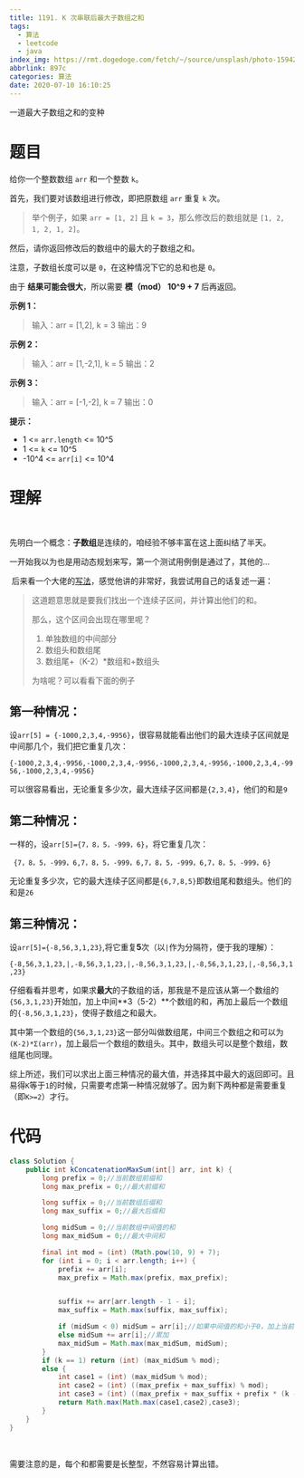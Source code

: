 ```yaml
---
title: 1191. K 次串联后最大子数组之和
tags:
  - 算法
  - leetcode
  - java
index_img: https://rmt.dogedoge.com/fetch/~/source/unsplash/photo-1594293185787-c6705bb6eccf?ixlib=rb-1.2.1&ixid=eyJhcHBfaWQiOjEyMDd9&auto=format&fit=crop&w=1950&q=80
abbrlink: 897c
categories: 算法
date: 2020-07-10 16:10:25
---
```


一道最大子数组之和的变种

<!-- more -->

# 题目

给你一个整数数组 `arr` 和一个整数 `k`。

首先，我们要对该数组进行修改，即把原数组 `arr` 重复 `k` 次。

>  举个例子，如果 `arr = [1, 2]` 且 `k = 3`，那么修改后的数组就是 `[1, 2, 1, 2, 1, 2]`。

然后，请你返回修改后的数组中的最大的子数组之和。

注意，子数组长度可以是 `0`，在这种情况下它的总和也是 `0`。

由于 **结果可能会很大**，所以需要 **模（mod） 10^9 + 7** 后再返回。

**示例 1：**

> 输入：arr = [1,2], k = 3
> 输出：9

**示例 2：**

> 输入：arr = [1,-2,1], k = 5
> 输出：2

**示例 3：**

> 输入：arr = [-1,-2], k = 7
> 输出：0

**提示：**

- 1 <= `arr.length` <= 10^5
- 1 <= `k` <= 10^5
- -10^4 <= `arr[i]` <= 10^4

# 理解

​	

​	先明白一个概念：**子数组**是连续的，咱经验不够丰富在这上面纠结了半天。

​	一开始我以为也是用动态规划来写，第一个测试用例倒是通过了，其他的...

​	后来看一个大佬的[写法](https://leetcode.jp/leetcode-1191-k-concatenation-maximum-sum-%e8%a7%a3%e9%a2%98%e6%80%9d%e8%b7%af%e5%88%86%e6%9e%90/)，感觉他讲的非常好，我尝试用自己的话复述一遍：

>这道题意思就是要我们找出一个连续子区间，并计算出他们的和。
>
>那么，这个区间会出现在哪里呢？
>
>1. 单独数组的中间部分
>2. 数组头和数组尾
>3. 数组尾+（K-2）*数组和+数组头
>
>为啥呢？可以看看下面的例子

## 第一种情况：

设`arr[5] = {-1000,2,3,4,-9956}`，很容易就能看出他们的最大连续子区间就是中间那几个，我们把它重复几次：

`{-1000,2,3,4,-9956,-1000,2,3,4,-9956,-1000,2,3,4,-9956,-1000,2,3,4,-9956,-1000,2,3,4,-9956}`

可以很容易看出，无论重复多少次，最大连续子区间都是`{2,3,4}`，他们的和是`9`

## 第二种情况：

一样的，设`arr[5]={7，8，5，-999，6}`，将它重复几次：

` {7，8，5，-999，6,7，8，5，-999，6,7，8，5，-999，6,7，8，5，-999，6}`

无论重复多少次，它的最大连续子区间都是`{6,7,8,5}`即数组尾和数组头。他们的和是`26`

## 第三种情况：

设`arr[5]={-8,56,3,1,23}`,将它重复**5**次（以`|`作为分隔符，便于我的理解）：

`{-8,56,3,1,23,|,-8,56,3,1,23,|,-8,56,3,1,23,|,-8,56,3,1,23,|,-8,56,3,1,23}`

仔细看看并思考，如果求**最大**的子数组的话，那我是不是应该从第一个数组的`{56,3,1,23}`开始加，加上中间**3（5-2）**个数组的和，再加上最后一个数组的`{-8,56,3,1,23}`，使得子数组之和最大。

其中第一个数组的`{56,3,1,23}`这一部分叫做数组尾，中间三个数组之和可以为`(K-2)*Σ(arr)`，加上最后一个数组的数组头。其中，数组头可以是整个数组，数组尾也同理。

  

  

综上所述，我们可以求出上面三种情况的最大值，并选择其中最大的返回即可。且易得`K`等于`1`的时候，只需要考虑第一种情况就够了。因为剩下两种都是需要重复（即`K>=2`）才行。

# 代码

```java
class Solution {
    public int kConcatenationMaxSum(int[] arr, int k) {
        long prefix = 0;//当前数组前缀和
        long max_prefix = 0;//最大前缀和

        long suffix = 0;//当前数组后缀和
        long max_suffix = 0;//最大后缀和

        long midSum = 0;//当前数组中间值的和
        long max_midSum = 0;//最大中间和

        final int mod = (int) (Math.pow(10, 9) + 7);
        for (int i = 0; i < arr.length; i++) {
            prefix += arr[i];
            max_prefix = Math.max(prefix, max_prefix);


            suffix += arr[arr.length - 1 - i];
            max_suffix = Math.max(suffix, max_suffix);

            if (midSum < 0) midSum = arr[i];//如果中间值的和小于0，加上当前的数肯定是比当前数更小了，所以换成当前的数。
            else midSum += arr[i];//累加
            max_midSum = Math.max(max_midSum, midSum);
        }
        if (k == 1) return (int) (max_midSum % mod);
        else {
            int case1 = (int) (max_midSum % mod);
            int case2 = (int) ((max_prefix + max_suffix) % mod);
            int case3 = (int) ((max_prefix + max_suffix + prefix * (k - 2)) % mod);//为啥数组和是用前缀和来表示呢？因为你看上面的循环，prefix会一直累加直到数组末尾，所以他可以等同于数组和。
            return Math.max(Math.max(case1,case2),case3);
        }
    }
}
```

​	

需要注意的是，每个和都需要是长整型，不然容易计算出错。